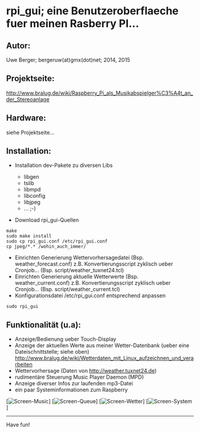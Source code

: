 # rpi_gui; eine Benutzeroberflaeche fuer meinen Rasberry PI...

## Autor:
Uwe Berger; bergeruw(at)gmx(dot)net; 2014, 2015 
 
## Projektseite:
http://www.bralug.de/wiki/Raspberry_Pi_als_Musikabspielger%C3%A4t_an_der_Stereoanlage

## Hardware:
siehe Projektseite...

## Installation:
* Installation dev-Pakete zu diversen Libs
  * libgen
  * tslib
  * libmpd
  * libconfig
  * libjpeg
  * ... ;-)

* Download rpi_gui-Quellen
```
make 
sudo make install
sudo cp rpi_gui.conf /etc/rpi_gui.conf
cp jpeg/*.* /wohin_auch_immer/
```

* Einrichten Generierung Wettervorhersagedatei (Bsp. weather_forecast.conf)
  z.B. Konvertierungsscript zyklisch ueber Cronjob... 
  (Bsp. script/weather_tuxnet24.tcl)
* Einrichten Generierung aktuelle Wetterwerte (Bsp. weather_current.conf)
  z.B. Konvertierungsscript zyklisch ueber Cronjob... 
  (Bsp. script/weather_current.tcl)
* Konfigurationsdatei /etc/rpi_gui.conf entsprechend anpassen
```
sudo rpi_gui
```

## Funktionalität (u.a):
* Anzeige/Bedienung ueber Touch-Display
* Anzeige der aktuellen Werte aus meiner Wetter-Datenbank (ueber eine
  Dateischnittstelle; siehe oben)
  http://www.bralug.de/wiki/Wetterdaten_mit_Linux_aufzeichnen_und_verarbeiten
* Wettervorhersage
  (Daten von http://weather.tuxnet24.de)
* rudimentäre Steuerung Music Player Daemon (MPD)
* Anzeige diverser Infos zur laufenden mp3-Datei
* ein paar Systeminformationen zum Raspberry

[![Screen-Music](https://github.com/boerge42/rpi_gui/screens/rpi_gui_music.jpg)]
[![Screen-Queue](https://github.com/boerge42/rpi_gui/screens/rpi_gui_queue.jpg)]
[![Screen-Wetter](https://github.com/boerge42/rpi_gui/screens/rpi_gui_wetter.jpg)]
[![Screen-System](https://github.com/boerge42/rpi_gui/screens/rpi_gui_system.jpg)]


---------
Have fun!
